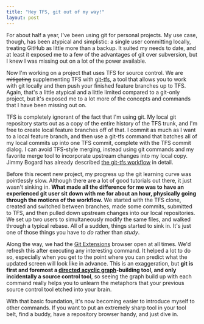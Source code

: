 ```yaml
---
title: "Hey TFS, git out of my way!"
layout: post
---
```



For about half a year, I've been using git for personal projects.  My use case, though, has been atypical and simplistic: a single user committing locally, treating GitHub as little more than a backup.  It suited my needs to date, and at least it exposed me to a few of the advantages of git over subversion, but I knew I was missing out on a lot of the power available.

Now I'm working on a project that uses TFS for source control.  We are <del>mitigating</del> supplementing TFS with <a href="https://github.com/git-tfs/git-tfs">git-tfs</a>, a tool that allows you to work with git locally and then push your finished feature branches up to TFS.  Again, that's a little atypical and a little limited compared to a git-only project, but it's exposed me to a lot more of the concepts and commands that I have been missing out on.

TFS is completely ignorant of the fact that I'm using git.  My local git repository starts out as a copy of the entire history of the TFS trunk, and I'm free to create local feature branches off of that.  I commit as much as I want to a local feature branch, and then use a git-tfs command that batches all of my local commits up into one TFS commit, complete with the TFS commit dialog.  I can avoid TFS-style merging, instead using git commands and my favorite merge tool to incorporate upstream changes into my local copy.  Jimmy Bogard has already described <a href="http://lostechies.com/jimmybogard/2011/09/20/git-workflows-with-git-tfs/">the git-tfs workflow</a> in detail.

Before this recent new project, my progress up the git learning curve was pointlessly slow.  Although there are a lot of good tutorials out there, it just wasn't sinking in.  **What made all the difference for me was to have an experienced git user sit down with me for about an hour, physically going through the motions of the workflow.**  We started with the TFS clone, created and switched between branches, made some commits, submitted to TFS, and then pulled down upstream changes into our local repositories.  We set up two users to simultaneously modify the same files, and walked through a typical rebase.  All of a sudden, things started to sink in.  It's just one of those things you have to *do* rather than *study*.

Along the way, we had the <a href="http://code.google.com/p/gitextensions/">Git Extensions</a> browser open at all times.  We'd refresh this after executing any interesting command.  It helped a lot to do so, especially when you get to the point where you can predict what the updated screen will look like in advance.  This is an exaggeration, but **git is first and foremost a <a href="http://en.wikipedia.org/wiki/Directed_acyclic_graph">directed acyclic graph</a>-building tool, and only incidentally a source control tool**, so seeing the graph build up with each command really helps you to unlearn the metaphors that your previous source control tool etched into your brain.

With that basic foundation, it's now becoming easier to introduce myself to other commands.  If you want to put an extremely sharp tool in your tool belt, find a buddy, have a repository browser handy, and just dive in.

